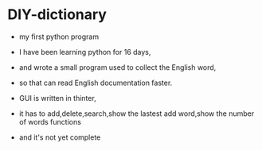 # DIY-dictionary
- my first python program
- I have been learning python for 16 days,
- and wrote a small program used to collect the English word,
- so that can read English documentation faster.
- GUI is written in thinter,
- it has to add,delete,search,show the lastest add word,show the number of words functions

- and it's not yet complete
